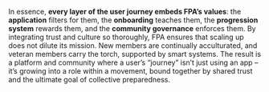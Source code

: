 In essence, **every layer of the user journey embeds FPA’s values**: the **application** filters for them, the **onboarding** teaches them, the **progression system** rewards them, and the **community governance** enforces them. By integrating trust and culture so thoroughly, FPA ensures that scaling up does not dilute its mission. New members are continually acculturated, and veteran members carry the torch, supported by smart systems. The result is a platform and community where a user’s “journey” isn’t just using an app – it’s growing into a role within a movement, bound together by shared trust and the ultimate goal of collective preparedness.